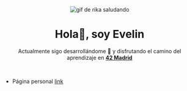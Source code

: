 <div align="center">
 <img src="https://media0.giphy.com/media/v1.Y2lkPTc5MGI3NjExMXV3bjVpdHp5MzB5Znk0YWE5ajNyemg1cXVvcWxjZzR3dG04enR0cCZlcD12MV9pbnRlcm5hbF9naWZfYnlfaWQmY3Q9Zw/12swa4UfSd6Viw/giphy.gif" alt="gif de rika saludando">
</div>
<h1 align="center">Hola👋, soy Evelin</h1>
<p align="center">Actualmente sigo desarrollándome 🌱 y disfrutando el camino del aprendizaje en <strong> <a href="https://www.42madrid.com">42 Madrid</a></strong></p>

<br>

- Página personal [link](https://evelinrivera.com)
<!---
- **Extras**:

    ![Terminal](https://img.shields.io/badge/Terminal-%23054020?style=for-the-badge&logo=gnu-bash&logoColor=white)
    ![Markdown](https://img.shields.io/badge/markdown-%23000000.svg?style=for-the-badge&logo=markdown&logoColor=white)   


</p>
--->
<br>


